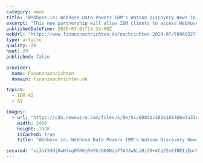 ```yaml
---
category: news
title: "Webhose.io: Webhose Data Powers IBM's Watson Discovery News in a New Strategic Partnership"
excerpt: "This new partnership will allow IBM clients to access Webhose's immense repository of blogs, online discussions, and reviews crawled and indexed up-to-the-minute from a diversified number of sources."
publishedDateTime: 2020-07-01T13:32:00Z
webUrl: "https://www.finanznachrichten.de/nachrichten-2020-07/50066327-webhose-io-webhose-data-powers-ibm-s-watson-discovery-news-in-a-new-strategic-partnership-200.htm"
type: article
quality: 29
heat: 29
published: false

provider:
  name: Finanznachrichten
  domain: finanznachrichten.de

topics:
  - IBM AI
  - AI

images:
  - url: "https://cdn.newswire.com/files/x/0e/5c/60841c482e166466e4a33c5055fa.jpg"
    width: 2400
    height: 1028
    isCached: true
    title: "Webhose.io: Webhose Data Powers IBM's Watson Discovery News in a New Strategic Partnership"

secured: "vi3oY33Hj8wHJxqMfR0jRXYhJGKGNzp7TWJJw8LiHj38+4CqZ2xKIRRIjEurGGQh3B7ynCt/ENlq3EA5+pO9JEUSD5kSkJdHwUZ0IHvpY6pA9RAgAa5DawfUJSCQlHd9WHWPXED+CHwXsvYGEN81GHzPP0qqBduHbAAyZPwv5/4rh2NAnAUXTdc2aiv74mpJz5dsNhb5EyXYMpyeMdvuSxZ0YlWgWwL9jwWiSwDPgZo+KPfx9e5ir4GnpEqdvbqP1yAhTRidNWvlRMWzN0t2PJH8dMPVui6R1jS1PfOtfd2HegmvodTfKuP7J/Hc+Ohje3j1espbHfkV8BNzWTeLLQ==;95A3RNqwoB+4Ip/jheBe/w=="
---
```


